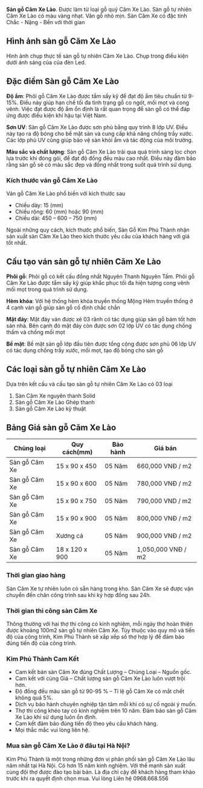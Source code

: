 **Sàn gỗ Căm Xe Lào**. Được làm từ loại gỗ quý Căm Xe Lào. Sàn gỗ tự nhiên Căm Xe Lào có màu vàng nhạt. Vân gỗ nhỏ mịn. Sàn Căm Xe có đặc tính Chắc - Nặng - Bền với thời gian

## Hình ảnh sàn gỗ Căm Xe Lào

Hình ảnh chụp thực tế sàn gỗ tự nhiên Căm Xe Lào. Chụp trong điều kiện dưới ánh sáng của của đèn Led.

## Đặc điểm Sàn gỗ Căm Xe Lào

**Độ ẩm**: Phôi gỗ Căm Xe Lào được tẩm sấy kỹ để đạt độ ẩm tiêu chuẩn từ 9-15%. Điều này giúp hạn chế tối đa tình trạng gỗ co ngót, mối mọt và cong vênh. Việc đạt được độ ẩm ổn định là rất quan trọng để sàn gỗ có thể đáp ứng được điều kiện khí hậu tại Việt Nam.

**Sơn UV**: Sàn gỗ Căm Xe Lào được sơn phủ bằng quy trình 8 lớp UV. Điều này tạo ra độ bóng cho bề mặt sàn và cung cấp khả năng chống trầy xước. Các lớp phủ UV cũng giúp bảo vệ sàn khỏi ẩm và tác động của môi trường.

**Màu sắc và chất lượng**: Sàn gỗ Căm Xe Lào trải qua quá trình sàng lọc chọn lựa trước khi đóng gói, để đạt độ đồng đều màu cao nhất. Điều này đảm bảo rằng sàn gỗ sẽ có màu sắc đẹp và đồng nhất trong suốt quá trình sử dụng.

### Kích thước ván gỗ Căm Xe Lào

Ván gỗ Căm Xe Lào phổ biến với kích thước sau

- Chiều dày: 15 (mm)
- Chiều rộng: 60 (mm) hoặc 90 (mm)
- Chiều dài: 450 – 600 – 750 (mm)

Ngoài những quy cách, kích thước phổ biến, Sàn Gỗ Kim Phú Thành nhận sản xuất sàn Căm Xe Lào theo kích thước yêu cầu của khách hàng với giá tốt nhất.

## Cấu tạo ván sàn gỗ tự nhiên Căm Xe Lào

**Phôi gỗ**: Phôi gỗ có kết cấu đồng nhất Nguyên Thanh Nguyên Tấm. Phôi gỗ Căm Xe Lào được tẩm sấy kỹ giúp khắc phục tối đa hiện tượng cong vênh mối mọt trong quá trình sử dụng.

**Hèm khóa**: Với hệ thống hèm khóa truyền thống Mộng Hèm truyền thống ở 4 cạnh ván gỗ giúp sàn gỗ cố định chắc chắn

**Mặt đáy**: Mặt đáy ván được xẻ 03 rãnh có tác dụng giúp sàn gỗ bám tốt hơn sàn nhà. Bên cạnh đó mặt đáy còn được sơn 02 lớp UV có tác dụng chống thấm và chống mối mọt

**Bề mặt**: Bề mặt sàn gỗ lớp đầu tiên được tổng cộng được sơn phủ 06 lớp UV có tác dụng chống trầy xước, mối mọt, tạo độ bóng cho sàn gỗ

## Các loại sàn gỗ tự nhiên Căm Xe Lào

Dựa trên kết cấu và cấu tạo sàn gỗ tự nhiên Căm Xe Lào có 03 loại

1. Sàn Căm Xe nguyên thanh Solid
2. Sàn gỗ Căm Xe Lào Ghép thanh
3. Sàn gỗ Căm Xe Lào kỹ thuật

## Bảng Giá sàn gỗ Căm Xe Lào

| Chủng loại       | Quy cách(mm) | Bảo hành | Giá bán           |
|-------------------|---------------|------------|---------------------|
| Sàn gỗ Căm Xe     | 15 x 90 x 450  | 05 Năm     | 660,000 VNĐ / m2    |
| Sàn gỗ Căm Xe     | 15 x 90 x 600  | 05 Năm     | 780,000 VNĐ / m2    |
| Sàn gỗ Căm Xe     | 15 x 90 x 750  | 05 Năm     | 790,000 VND / m2    |
| Sàn gỗ Căm Xe     | 15 x 90 x 900  | 05 Năm     | 800,000 VNĐ / m2    |
| Sàn gỗ Căm Xe     | Xương cá      | 05 Năm     | 900,000 VNĐ / m2    |
| Sàn gỗ Căm Xe     | 18 x 120 x 900 | 05 Năm     | 1,050,000 VNĐ / m2  |

### Thời gian giao hàng

Sàn Căm Xe tự nhiên luôn có sẵn hàng trong kho. Sàn Căm Xe sẽ được vận chuyển đến chân công trình sau khi ký hợp đồng sau 24h.

### Thời gian thi công sàn Căm Xe

Thông thường với hai thợ thi công có kinh nghiệm, mỗi ngày thợ hoàn thiện được khoảng 100m2 sàn gỗ tự nhiên Căm Xe. Tùy thuộc vào quy mô và tiến độ của công trình, Kim Phú Thành sẽ xắp xếp số thợ hợp lý để đảm bảo đúng tiến độ của công trình.

### Kim Phú Thành Cam Kết

- Cam kết bán sàn Căm Xe đúng Chất Lượng – Chủng Loại – Nguồn gốc.
- Cam kết với cùng Giá – Chất lượng sàn gỗ Căm Xe Lào luôn vượt trội hơn.
- Độ đồng đều màu sàn gỗ từ 90-95 % – Tỉ lệ gỗ Căm Xe có mắt chết không quá 5%.
- Dịch vụ bảo hành chuyên nghiệp tận tâm mỗi khi có sự cố ngoài ý muốn.
- Thợ thi công khéo tay có kinh nghiệm trên 10 năm. Đảm bảo sàn gỗ Căm Xe Lào khi sử dụng luôn ổn định.
- Cam kết đảm bảo đúng tiến độ theo yêu cầu khách hàng.
- Mọi thắc mắc vui lòng liên hệ.

### Mua sàn gỗ Căm Xe Lào ở đâu tại Hà Nội?

Kim Phú Thành là một trong những đơn vị phân phối sàn gỗ Căm Xe Lào lâu năm nhất tại Hà Nội. Có hơn 15 năm kinh nghiệm. Với thế mạnh sản xuất cùng đội thợ được đào tạo bài bản. Là địa chỉ cậy để khách hàng tham khảo trước khi ra quyết định chọn mua. Vui lòng Liên hệ 0968.668.556
